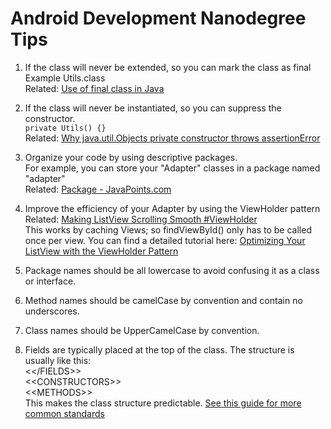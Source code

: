 # Android Development Nanodegree Tips

1. If the class will never be extended, so you can mark the class as final  
Example Utils.class  
Related: [Use of final class in Java
](https://stackoverflow.com/questions/5181578/use-of-final-class-in-java
 )

2. If the class will never be instantiated, so you can suppress the constructor.  
`private Utils() {}`  
Related: [Why java.util.Objects private constructor throws assertionError
](https://stackoverflow.com/questions/25658330/why-java-util-objects-private-constructor-throws-assertionerror)

3. Organize your code by using descriptive packages.  
For example, you can store your "Adapter" classes in a package named "adapter"  
Related: [Package - JavaPoints.com
](https://www.javatpoint.com/package)

4. Improve the efficiency of your Adapter by using the ViewHolder pattern  
Related: [Making ListView Scrolling Smooth #ViewHolder](https://developer.android.com/training/improving-layouts/smooth-scrolling.html#ViewHolder)  
This works by caching Views; so findViewById() only has to be called once per view. You can find a detailed tutorial here:   [Optimizing Your ListView with the ViewHolder Pattern](https://dzone.com/articles/optimizing-your-listview)

5. Package names should be all lowercase to avoid confusing it as a class or interface.

6. Method names should be camelCase by convention and contain no underscores.

7. Class names should be UpperCamelCase by convention.

8. Fields are typically placed at the top of the class. The structure is usually like this:  
<\</FIELDS>\>  
<\<CONSTRUCTORS>\>  
<\<METHODS>\>  
This makes the class structure predictable. [See this guide for more common standards](https://google.github.io/styleguide/javaguide.html) 
